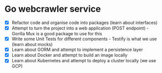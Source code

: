 # Go webcrawler service

- [x] Refactor code and organise code into packages (learn about interfaces)
- [x] Attempt to turn the project into a web application (POST endpoint) - Gorilla Mux is a good package to use for this
- [x] Write some Unit Tests for different components - Testify is what we use (learn about mocks)
- [x] Learn about GORM and attempt to implement a persistence layer
- [x] Learn about Docker and attempt to build an image locally
- [x] Learn about Kubernetes and attempt to deploy a cluster locally (we use GCP)
